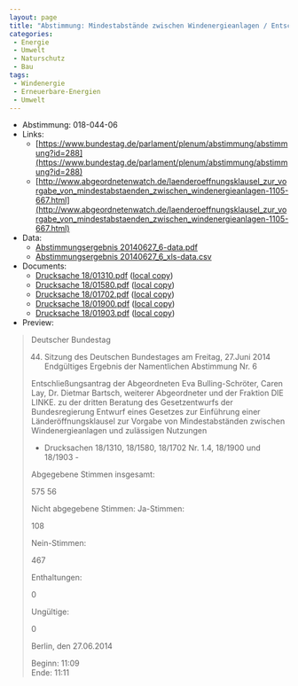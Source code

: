 ```yaml
---
layout: page
title: "Abstimmung: Mindestabstände zwischen Windenergieanlagen / Entschließungsantrag Die Linke"
categories:
 - Energie
 - Umwelt
 - Naturschutz
 - Bau
tags:
 - Windenergie
 - Erneuerbare-Energien
 - Umwelt
---
```


* Abstimmung: 018-044-06
* Links: 
    * [https://www.bundestag.de/parlament/plenum/abstimmung/abstimmung?id=288](https://www.bundestag.de/parlament/plenum/abstimmung/abstimmung?id=288)
    * [http://www.abgeordnetenwatch.de/laenderoeffnungsklausel_zur_vorgabe_von_mindestabstaenden_zwischen_windenergieanlagen-1105-667.html](http://www.abgeordnetenwatch.de/laenderoeffnungsklausel_zur_vorgabe_von_mindestabstaenden_zwischen_windenergieanlagen-1105-667.html)
* Data: 
    * [Abstimmungsergebnis 20140627_6-data.pdf](/res/abstimmungsliste/20140627_6-data.pdf)
    * [Abstimmungsergebnis 20140627_6_xls-data.csv](/res/abstimmungsliste/analyses/20140627_6_xls-data.csv)
* Documents: 
    * [Drucksache 18/01310.pdf](http://dip21.bundestag.de/dip21/btd/18/013/1801310.pdf) ([local copy](/res/abstimmungsdaten/018-044-06/1801310.pdf))
    * [Drucksache 18/01580.pdf](http://dip21.bundestag.de/dip21/btd/18/015/1801580.pdf) ([local copy](/res/abstimmungsdaten/018-044-06/1801580.pdf))
    * [Drucksache 18/01702.pdf](http://dip21.bundestag.de/dip21/btd/18/017/1801702.pdf) ([local copy](/res/abstimmungsdaten/018-044-06/1801702.pdf))
    * [Drucksache 18/01900.pdf](http://dip21.bundestag.de/dip21/btd/18/019/1801900.pdf) ([local copy](/res/abstimmungsdaten/018-044-06/1801900.pdf))
    * [Drucksache 18/01903.pdf](http://dip21.bundestag.de/dip21/btd/18/019/1801903.pdf) ([local copy](/res/abstimmungsdaten/018-044-06/1801903.pdf))
* Preview: 
> Deutscher Bundestag
> 
> 44. Sitzung des Deutschen Bundestages
> am Freitag, 27.Juni 2014
> Endgültiges Ergebnis der Namentlichen Abstimmung Nr. 6
> 
> Entschließungsantrag der Abgeordneten Eva Bulling-Schröter, Caren Lay, Dr. Dietmar
> Bartsch, weiterer Abgeordneter und der Fraktion DIE LINKE.
> zu der dritten Beratung des Gesetzentwurfs der Bundesregierung
> Entwurf eines Gesetzes zur Einführung einer Länderöffnungsklausel zur Vorgabe von
> Mindestabständen zwischen Windenergieanlagen und zulässigen Nutzungen
> - Drucksachen 18/1310, 18/1580, 18/1702 Nr. 1.4, 18/1900 und 18/1903 -
> 
> Abgegebene Stimmen insgesamt:
> 
> 575
> 56
> 
> Nicht abgegebene Stimmen:
> Ja-Stimmen:
> 
> 108
> 
> Nein-Stimmen:
> 
> 467
> 
> Enthaltungen:
> 
> 0
> 
> Ungültige:
> 
> 0
> 
> Berlin, den 27.06.2014
> 
> Beginn: 11:09  
> Ende: 11:11
